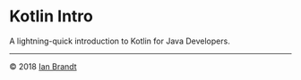 # Kotlin Intro

A lightning-quick introduction to Kotlin for Java Developers.

----

&copy; 2018 [Ian Brandt](https://www.ianbrandt.com)
